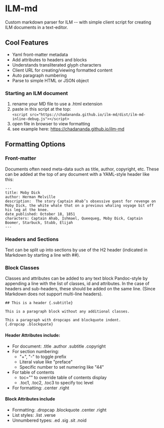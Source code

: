 # ILM-md
Custom markdown parser for ILM -- with simple client script for creating ILM documents in a text-editor.

## Cool Features

* Yaml front-matter metadata
* Add attributes to headers and blocks
* Understands transliterated glyph characters
* Client URL for creating/viewing formatted content
* Auto paragraph numbering
* Parse to simple HTML or JSON object


### Starting an ILM document

  1. rename your MD file to use a .html extension
  2. paste in this script at the top: <br>
     `<script src="https://chadananda.github.io/ilm-md/dist/ilm-md-inline-debug.js"></script>`
  3. open file in browser to view formatting  
  4. see example here: https://chadananda.github.io/ilm-md

## Formatting Options

### Front-matter

Documents often need meta-data such as title, author, copyright, etc. These can be added at the top of any document with a YAML-style header like this:

```
---
title: Moby Dick
author: Herman Melville 
description:  The story Captain Ahab’s obsessive quest for revenge on Moby Dick, the white whale that on a previous whaling voyage bit off his leg at the knee.
date_published: October 18, 1851 
characters: Captain Ahab, Ishmael, Queequeg, Moby Dick, Captain Boomer, Starbuck, Stubb, Elijah 
---
```

### Headers and Sections

Text can be split up into sections by use of the H2 header (indicated in Markdown by starting a line with ##).  

### Block Classes

Classes and attributes can be added to any text block Pandoc-style by appending a line with the list of classes, id and attributes. In the case of headers and sub-headers, these should be added on the same line. (Since Markdown does not support multi-line headers).

```
## This is a header {.subtitle}

This is a paragraph block without any additional classes.

This a paragraph with dropcaps and blockquote indent.
{.dropcap .blockquote}
```

#### Header Attributes include:

* For document: .title .author .subtitle .copyright
* For section numbering:  
   * "+", "-" to toggle prefix
   * Literal value like "preface"
   * Specific number to set numering like "44"
* For table of contents
   * toc="" to override table of contents display 
   * .toc1, .toc2, .toc3 to specify toc level
* For formatting: .center .right

#### Block Attributes include

* Formatting: .dropcap .blockquote .center .right 
* List styles: .list .verse 
* Unnumbered types: .ed .sig .sit .noid

 





